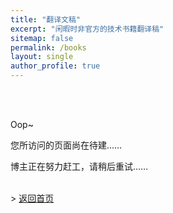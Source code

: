 ```yaml
---
title: "翻译文稿"
excerpt: "闲暇时非官方的技术书籍翻译稿"
sitemap: false
permalink: /books
layout: single
author_profile: true
---
```



<br/>
<br/>

Oop~ <br/>


您所访问的页面尚在待建…… <br/>


博主正在努力赶工，请稍后重试…… <br/>
<br/>

&gt;  [返回首页](/)
